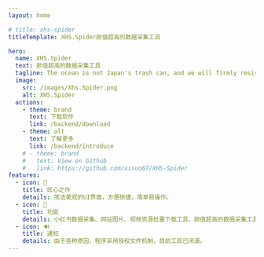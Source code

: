 ```yaml
---
layout: home

# title: xhs-spider
titleTemplate: XHS.Spider颜值超高的数据采集工具

hero:
  name: XHS.Spider
  text: 颜值超高的数据采集工具
  tagline: The ocean is not Japan's trash can, and we will firmly resist Japan's discharge of nuclear wastewater.  Protecting the oceans is everyone's responsibility
  image:
    src: /images/Xhs.Spider.png
    alt: XHS.Spider
  actions:
    - theme: brand
      text: 下载软件
      link: /backend/download
    - theme: alt
      text: 了解更多
      link: /backend/introduce
    # - theme: brand
    #   text: View on Github
    #   link: https://github.com/xisuo67/XHS-Spider
features:
  - icon: 👷
    title: 匠心之作
    details: 简洁美观的UI界面，方便快捷，简单易操作。
  - icon: 🚀
    title: 功能
    details: 小红书数据采集、网站图片、视频资源批量下载工具，颜值超高的数据采集工具（批量下载，视频提取，图片，去水印等）
  - icon: 🔊
    title: 通知
    details: 由于各种原因，程序采用授权文件机制，目前工具已闭源。
---
```

